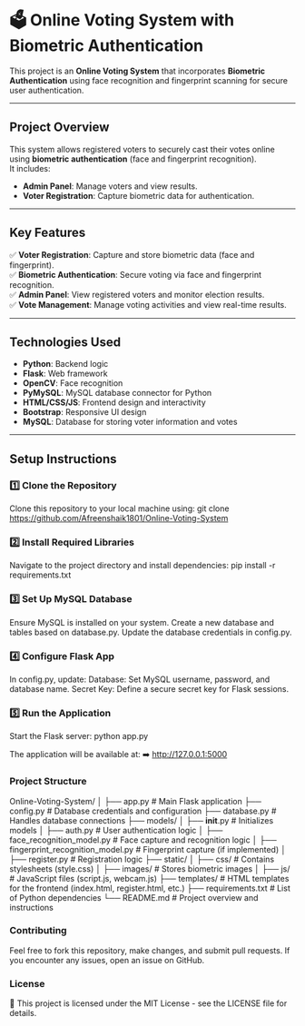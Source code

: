 # 🗳️ Online Voting System with Biometric Authentication
This project is an **Online Voting System** that incorporates **Biometric Authentication** using face recognition and fingerprint scanning for secure user authentication.

---

## Project Overview
This system allows registered voters to securely cast their votes online using **biometric authentication** (face and fingerprint recognition).  
It includes:
- **Admin Panel**: Manage voters and view results.  
- **Voter Registration**: Capture biometric data for authentication.  

---

## Key Features
✅ **Voter Registration**: Capture and store biometric data (face and fingerprint).  
✅ **Biometric Authentication**: Secure voting via face and fingerprint recognition.  
✅ **Admin Panel**: View registered voters and monitor election results.  
✅ **Vote Management**: Manage voting activities and view real-time results.  

---

## Technologies Used
- **Python**: Backend logic  
- **Flask**: Web framework  
- **OpenCV**: Face recognition  
- **PyMySQL**: MySQL database connector for Python  
- **HTML/CSS/JS**: Frontend design and interactivity  
- **Bootstrap**: Responsive UI design  
- **MySQL**: Database for storing voter information and votes  

---

## Setup Instructions

### 1️⃣ Clone the Repository
Clone this repository to your local machine using:
git clone https://github.com/Afreenshaik1801/Online-Voting-System

### 2️⃣ Install Required Libraries
Navigate to the project directory and install dependencies:
pip install -r requirements.txt

### 3️⃣ Set Up MySQL Database
Ensure MySQL is installed on your system.
Create a new database and tables based on database.py.
Update the database credentials in config.py.

### 4️⃣ Configure Flask App
In config.py, update:
Database: Set MySQL username, password, and database name.
Secret Key: Define a secure secret key for Flask sessions.

### 5️⃣ Run the Application
Start the Flask server:
python app.py

The application will be available at:
➡️ http://127.0.0.1:5000

### Project Structure
Online-Voting-System/
│
├── app.py                   # Main Flask application
├── config.py                # Database credentials and configuration
├── database.py              # Handles database connections
├── models/
│   ├── __init__.py          # Initializes models
│   ├── auth.py              # User authentication logic
│   ├── face_recognition_model.py   # Face capture and recognition logic
│   ├── fingerprint_recognition_model.py # Fingerprint capture (if implemented)
│   ├── register.py          # Registration logic
├── static/
│   ├── css/                 # Contains stylesheets (style.css)
│   ├── images/              # Stores biometric images
│   ├── js/                  # JavaScript files (script.js, webcam.js)
├── templates/               # HTML templates for the frontend (index.html, register.html, etc.)
├── requirements.txt         # List of Python dependencies
└── README.md                # Project overview and instructions

### Contributing
Feel free to fork this repository, make changes, and submit pull requests.
If you encounter any issues, open an issue on GitHub.

### License
📜 This project is licensed under the MIT License - see the LICENSE file for details.


